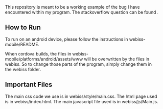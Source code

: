 This repository is meant to be a working example of the bug I have encountered within my program. The stackoverflow question can be found <HERE>.

How to Run
-------------------

To run on an android device, please follow the instructions in webiss-mobile/README.

When cordova builds, the files in webiss-mobile/platforms/android/assets/www will be overwritten by the files in webiss. So to change those parts of the program, simply change them in the webiss folder.


Important Files
-------------------

The main css code we use is in webiss/style/main.css.
The html page used is in webiss/index.html.
The main javascript file used is in webiss/js/Main.js.
